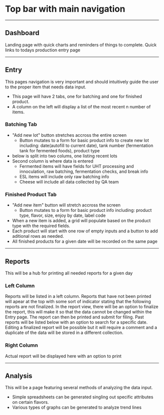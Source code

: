 # Top bar with main navigation

***

## Dashboard
Landing page with quick charts and reminders of things to complete.
Quick links to todays production entry page

***

## Entry
This pages navigation is very important and should intuitively guide the user to the proper item that needs data input.

* This page will have 2 tabs, one for batching and one for finished product.
* A column on the left will display a list of the most recent n number of items.

### Batching Tab
* "Add new lot" button stretches accross the entire screen
  * Button mutates to a form for basic product info to create new lot including: date(autofill to current date), tank number (fermentation tank for fermented foods), product type
* below is split into two colums, one listing recent lots
* Second column is where data is entered
  * Fermented items will have fields for UHT processing and innoculation, raw batching, fermentation checks, and break info
  * ESL items will include only raw batching info
  * Cheese will include all data collected by QA team

### Finished Product Tab
* "Add new item" button will stretch accross the screen
  * Button mutates to a form for basic product info including: product type, flavor, size, enjoy by date, label code
* When a new item is added, a grid will populate based on the product type with the required fields.
* Each product will start with one row of empty inputs and a button to add aditional rows as needed.
* All finished products for a given date will be recorded on the same page

***

## Reports
This will be a hub for printing all needed reports for a given day

### Left Column
Reports will be listed in a left column. Reports that have not been printed will apear at the top with some sort of indicator stating that the following reports are not finalized. In the report view, there will be an option to finalize the report, this will make it so that the data cannot be changed within the Entry page. The report can then be printed and submit for filing. Past reports will be listed below with an option to search for a specific date. Editing a finalized report will be possible but it will require a comment and a duplicate of the data will be stored in a different collection. 

### Right Column
Actual report will be displayed here with an option to print

***

## Analysis
This will be a page featuring several methods of analyzing the data input.

* Simple spreadsheets can be generated singling out specific attributes on certain flavors.
* Various types of graphs can be generated to analyze trend lines

